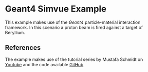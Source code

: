 # Geant4 Simvue Example

This example makes use of the _Geant4_ particle-material interaction framework. In this scenario a proton beam is fired against a target of Beryllium.

## References

The example makes use of the tutorial series by Mustafa Schmidt on [Youtube](https://www.youtube.com/playlist?list=PLLybgCU6QCGWgzNYOV0SKen9vqg4KXeVL) and the code available [GitHub](https://github.com/MustafaSchmidt/geant4-tutorial).